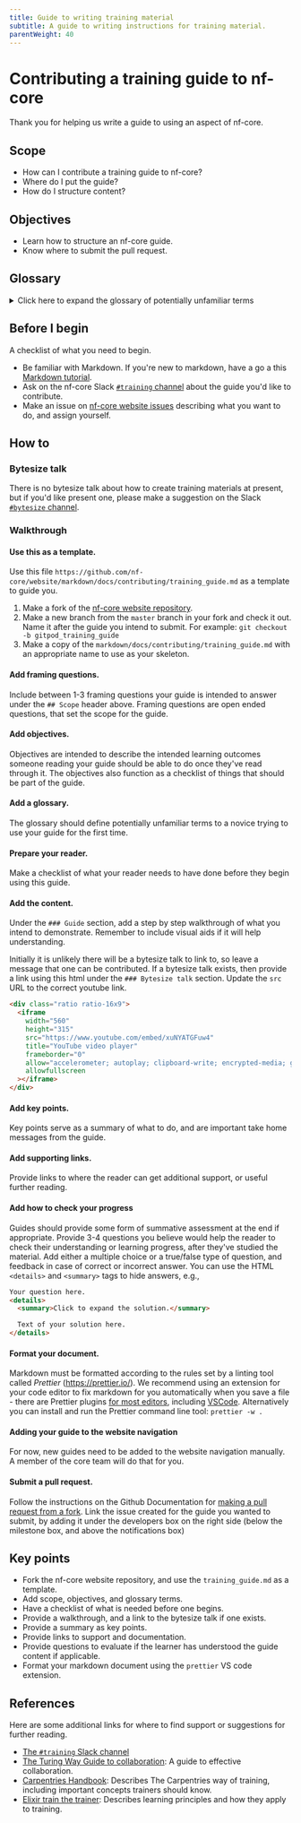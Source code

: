 ```yaml
---
title: Guide to writing training material
subtitle: A guide to writing instructions for training material.
parentWeight: 40
---
```


# Contributing a training guide to nf-core

Thank you for helping us write a guide to using an aspect of nf-core.

## Scope

- How can I contribute a training guide to nf-core?
- Where do I put the guide?
- How do I structure content?

## Objectives

- Learn how to structure an nf-core guide.
- Know where to submit the pull request.

## Glossary

<details>
    <summary>Click here to expand the glossary of potentially unfamiliar terms</summary>

- **Learning Objective:** A predictive statement describing the specific outcomes that a training session is intended to achieve.
- **Key point:** An important take home message.
- **Cognitive load:** This relates to the amount of information that working memory can hold at one time.
- **Summative assessment:** A way of evaluating the learners progress at the end of a lesson.
- **Fork a repository:** This makes a copy of the repository to your personal GitHub workspace.
- **Make a branch:** A branch is another version of the files in your repository, including a history of how files were changed from the start of the branch to the current state of files.

</details>

## Before I begin

A checklist of what you need to begin.

- Be familiar with Markdown. If you're new to markdown, have a go a this [Markdown tutorial](https://www.markdowntutorial.com/).
- Ask on the nf-core Slack [`#training` channel](https://nfcore.slack.com/channels/training) about the guide you'd like to contribute.
- Make an issue on [nf-core website issues](https://github.com/nf-core/website/issues) describing what you want to do, and assign yourself.

## How to

### Bytesize talk

There is no bytesize talk about how to create training materials at present, but if you'd like present one, please make a suggestion on the Slack [`#bytesize` channel](https://nfcore.slack.com/channels/bytesize).

### Walkthrough

#### Use this as a template.

Use this file `https://github.com/nf-core/website/markdown/docs/contributing/training_guide.md` as a template to guide you.

1. Make a fork of the [nf-core website repository](https://github.com/nf-core/website/).
2. Make a new branch from the `master` branch in your fork and check it out. Name it after the guide you intend to submit. For example: `git checkout -b gitpod_training_guide`
3. Make a copy of the `markdown/docs/contributing/training_guide.md` with an appropriate name to use as your skeleton.

#### Add framing questions.

Include between 1-3 framing questions your guide is intended to answer under the `## Scope` header above.
Framing questions are open ended questions, that set the scope for the guide.

#### Add objectives.

Objectives are intended to describe the intended learning outcomes someone reading your guide should be able to do once they've read through it.
The objectives also function as a checklist of things that should be part of the guide.

#### Add a glossary.

The glossary should define potentially unfamiliar terms to a novice trying to use your guide for the first time.

#### Prepare your reader.

Make a checklist of what your reader needs to have done before they begin using this guide.

#### Add the content.

Under the `### Guide` section, add a step by step walkthrough of what you intend to demonstrate. Remember to include visual aids if it will help understanding.

Initially it is unlikely there will be a bytesize talk to link to, so leave a message that one can be contributed.
If a bytesize talk exists, then provide a link using this html under the `### Bytesize talk` section. Update the `src` URL to the correct youtube link.

```html
<div class="ratio ratio-16x9">
  <iframe
    width="560"
    height="315"
    src="https://www.youtube.com/embed/xuNYATGFuw4"
    title="YouTube video player"
    frameborder="0"
    allow="accelerometer; autoplay; clipboard-write; encrypted-media; gyroscope; picture-in-picture"
    allowfullscreen
  ></iframe>
</div>
```

#### Add key points.

Key points serve as a summary of what to do, and are important take home messages from the guide.

#### Add supporting links.

Provide links to where the reader can get additional support, or useful further reading.

#### Add how to check your progress

Guides should provide some form of summative assessment at the end if appropriate.
Provide 3-4 questions you believe would help the reader to check their understanding or learning progress, after they've studied the material.
Add either a multiple choice or a true/false type of question, and feedback in case of correct or incorrect answer.
You can use the HTML `<details>` and `<summary>` tags to hide answers, e.g.,

```html
Your question here.
<details>
  <summary>Click to expand the solution.</summary>

  Text of your solution here.
</details>
```

#### Format your document.

Markdown must be formatted according to the rules set by a linting tool called _Prettier_ (<https://prettier.io/>).
We recommend using an extension for your code editor to fix markdown for you automatically when you save a file - there are Prettier plugins [for most editors](https://prettier.io/docs/en/editors.html), including [VSCode](https://marketplace.visualstudio.com/items?itemName=esbenp.prettier-vscode).
Alternatively you can install and run the Prettier command line tool: `prettier -w .`

#### Adding your guide to the website navigation

For now, new guides need to be added to the website navigation manually.
A member of the core team will do that for you.

#### Submit a pull request.

Follow the instructions on the Github Documentation for [making a pull request from a fork](https://docs.github.com/en/pull-requests/collaborating-with-pull-requests/proposing-changes-to-your-work-with-pull-requests/creating-a-pull-request-from-a-fork).
Link the issue created for the guide you wanted to submit, by adding it under the developers box on the right side (below the milestone box, and above the notifications box)

## Key points

- Fork the nf-core website repository, and use the `training_guide.md` as a template.
- Add scope, objectives, and glossary terms.
- Have a checklist of what is needed before one begins.
- Provide a walkthrough, and a link to the bytesize talk if one exists.
- Provide a summary as key points.
- Provide links to support and documentation.
- Provide questions to evaluate if the learner has understood the guide content if applicable.
- Format your markdown document using the `prettier` VS code extension.

## References

Here are some additional links for where to find support or suggestions for further reading.

- [The `#training` Slack channel](https://nfcore.slack.com/channels/training)
- [The Turing Way Guide to collaboration](https://the-turing-way.netlify.app/collaboration/collaboration.html): A guide to effective collaboration.
- [Carpentries Handbook](https://docs.carpentries.org/): Describes The Carpentries way of training, including important concepts trainers should know.
- [Elixir train the trainer](https://github.com/TrainTheTrainer/ELIXIR-EXCELERATE-TtT): Describes learning principles and how they apply to training.
